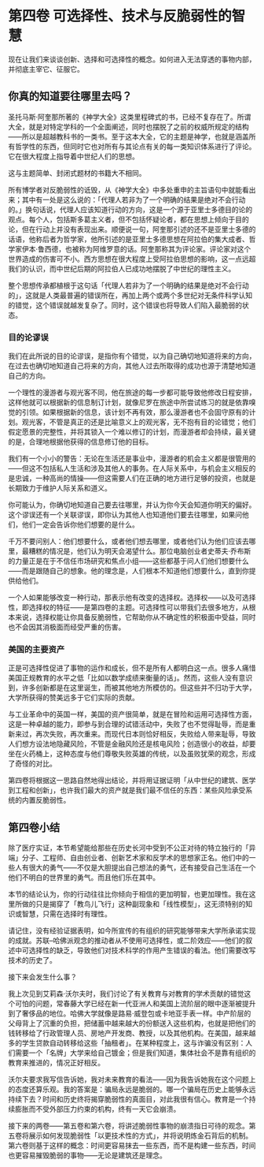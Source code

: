 # 第四卷 可选择性、技术与反脆弱性的智慧

现在让我们来谈谈创新、选择和可选择性的概念。如何进入无法穿透的事物内部，并彻底主宰它、征服它。

## 你真的知道要往哪里去吗？

圣托马斯·阿奎那所著的《神学大全》这类里程碑式的书，已经不复存在了。所谓大全，就是对特定学科的一个全面阐述，同时也摆脱了之前的权威所规定的结构——所以是超越教科书的一类书。至于这本大全，它的主题是神学，也就是涵盖所有哲学性的东西，但同时它也对所有与其论点有关的每一类知识体系进行了评论。它在很大程度上指导着中世纪人们的思想。

这与主题简单、封闭式题材的书籍大不相同。

所有博学者对反脆弱性的诋毁，从《神学大全》中多处重申的主旨语句中就能看出来；其中有一处是这么说的：「代理人若非为了一个明确的结果是绝对不会行动的。」换句话说，代理人应该知道行动的方向，这是一个源于亚里士多德目的论的观点。每个人，包括斯多葛主义者，但不包括怀疑论者，都在思想上倾向于目的论，但在行动上并没有表现出来。顺便说一句，阿奎那引述的还不是亚里士多德的话语，他称后者为哲学家，他所引述的是亚里士多德思想在阿拉伯的集大成者、哲学家伊本·鲁西德，也被称为阿维罗意的话。阿奎那称其为评论家。评论家对这个世界造成的伤害可不小。西方思想在很大程度上受阿拉伯思想的影响，这一点远超我们的认识，而中世纪后期的阿拉伯人已成功地摆脱了中世纪的理性主义。

整个思想传承都植根于这句话「代理人若非为了一个明确的结果是绝对不会行动的」，这就是人类最普遍的错误所在，再加上两个或两个多世纪对无条件科学认知的错觉，这个错误就越发复杂了。同时，这个错误也将导致人们陷入最脆弱的状态。

### 目的论谬误

我们在此所说的目的论谬误，是指你有个错觉，以为自己确切地知道将来的方向，在过去也确切地知道自己将来的方向，其他人过去所取得的成功也源于清楚地知道自己的方向。

一个理性的漫游者与观光客不同，他在旅途的每一步都可能导致他修改日程安排，这样他就可以根据新的信息制订计划，就像尼罗在旅途中所尝试练习的就是依靠嗅觉的引领。如果根据新的信息，该计划不再有效，那么漫游者也不会固守原有的计划。观光客，不管是真正的还是比喻意义上的观光客，无不抱有目的论错觉；他们假定愿景的完整性，并将其锁入一个难以修订的计划，而漫游者却会持续，最关键的是，合理地根据他获得的信息修订他的目标。

我们有一个小小的警告：无论在生活还是事业中，漫游者的机会主义都是很管用的——但这不包括私人生活和涉及其他人的事务。在人际关系中，与机会主义相反的是忠诚，一种高尚的情操——但这需要人们在正确的地方进行足够的投资，也就是长期致力于维护人际关系和道义。

你可能认为，你确切地知道自己要去往哪里，并认为你今天会知道你明天的偏好。这个谬误还有一个关联谬误，即你认为其他人也知道他们要去往哪里，如果问他们，他们一定会告诉你他们想要的是什么。

千万不要问别人：他们想要什么，或者他们想去哪里，或者他们认为他们应该去哪里，最糟糕的情况是，他们认为明天会渴望什么。那位电脑创业者史蒂夫·乔布斯的力量正是在于不信任市场研究和焦点小组——这些都基于问人们他们想要什么——而是跟随自己的想象。他的理念是，人们根本不知道他们想要什么，直到你提供给他们。

一个人如果能够改变一种行动，那表示他有改变的选择权。选择权——以及可选择性，即选择权的特征——是第四卷的主题。可选择性可以带我们去很多地方，从根本来说，选择权能让你具备反脆弱性，它帮助你从不确定性的积极面中受益，同时也不会因其消极面而经受严重的伤害。

### 美国的主要资产

正是可选择性促进了事物的运作和成长，但不是所有人都明白这一点。很多人痛惜美国正规教育的水平之低「比如以数学成绩来衡量的话」。然而，这些人没有意识到，许多创新都是在这里诞生，而被其他地方所模仿的。但这些并不归功于大学，大学所获得的赞美远多于它们实际的贡献。

与工业革命中的英国一样，美国的资产很简单，就是在冒险和运用可选择性方面，这是一种卓越的能力，即参与到合理的试错活动中，失败了也不觉得耻辱，而是重新来过，再次失败，再次重来。而现代日本则恰好相反，失败给人带来耻辱，导致人们想方设法地隐藏风险，不管是金融风险还是核电风险；创造很小的收益，却要坐在火药桶上，这种态度与他们尊敬失败英雄的传统，以及虽败犹荣的观念，形成了奇怪的对比。

第四卷将根据这一思路自然地得出结论，并将用证据证明「从中世纪的建筑、医学到工程和创新」，也许我们最大的资产就是我们最不信任的东西：某些风险承受系统的内置反脆弱性。

## 第四卷小结

除了医疗实证，本节希望能给那些在历史长河中受到不公正对待的特立独行的「异端」分子、工程师、自由创业者、创新艺术家和反学术的思想家正名。他们中的一些人有很大的勇气——不仅是大胆提出自己想法的勇气，还有接受自己生活在一个他们不明白的世界里的勇气。而且他们乐在其中。

本节的结论认为，你的行动往往比你倾向于相信的更加明智，也更加理性。我在这里所做的只是揭穿了「教鸟儿飞行」这种副现象和「线性模型」，这无须特别的知识或智慧，只需在选择时有理性。

请记住，没有经验证据表明，如今所宣传的有组织的研究能够带来大学所承诺实现的成就。苏联–哈佛派观念的推动者从不使用可选择性，或二阶效应——他们的叙述中可选择性的缺乏，导致他们对技术科学的作用产生错误的看法。他们需要改写技术的历史了。

接下来会发生什么事？

我上次见到艾莉森·沃尔夫时，我们讨论了有关教育与对教育的学术贡献的错觉这个可怕的问题，常春藤大学已经在新一代亚洲人和美国上流阶层的眼中逐渐被提升到了奢侈品的地位。哈佛大学就像是路易·威登包或卡地亚手表一样。中产阶层的父母背上了沉重的负担，把储蓄中越来越大的份额送入这些机构，也就是把他们的钱转移给了行政管理人员、房地产开发商、教授，以及其他机构。在美国，越来越多的学生贷款自动转移给这些「抽租者」。在某种程度上，这与诈骗没有区别：人们需要一个「名牌」大学来给自己镀金；但是我们知道，集体社会不是靠有组织的教育来推进的，情况正好相反。

沃尔夫要求我写信告诉她，我对未来教育的看法——因为我告诉她我在这个问题上的态度还算乐观。我的答案是：骗局永远是脆弱的。哪一个骗局在历史上能够永远持续下去？时间和历史终将揭穿脆弱性的真面目，对此我很有信心。教育是一个持续膨胀而不受外部压力约束的机构，终有一天它会崩溃。

接下来的两卷——第五卷和第六卷，将讲述脆弱性事物的崩溃指日可待的观念。第五卷将展示如何发现脆弱性「以更技术性的方式」，并将说明炼金石背后的机制。第六卷则基于这样的概念：时间更容易抹去一些东西，而不是构建一些东西，时间也更容易摧毁脆弱的事物——无论是建筑还是理念。




